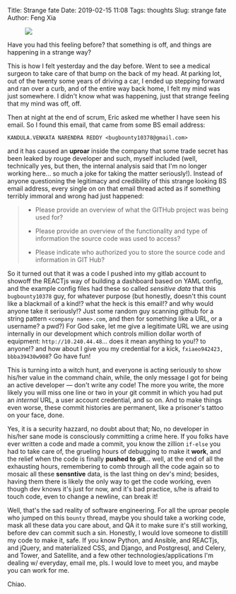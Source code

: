 Title: Strange fate
Date: 2019-02-15 11:08
Tags: thoughts
Slug: strange fate
Author: Feng Xia

<figure class="col s12">
    <img src="{{SITEURL}}/images/country%20life.jpg"/>
</figure>

Have you had this feeling before? that something is off, and things
are happening in a strange way?

This is how I felt yesterday and the day before. Went to see a medical
surgeon to take care of that bump on the back of my head. At parking
lot, out of the twenty some years of driving a car, I ended up
stepping forward and ran over a curb, and of the entire way back home,
I felt my mind was just somewhere. I didn't know what was happening,
just that strange feeling that my mind was off, off. 

Then at night at the end of scrum, Eric asked me whether I have seen
his email. So I found this email, that came from some BS email
address:

```
KANDULA.VENKATA NARENDRA REDDY <bugbounty10378@gmail.com>
```

and it has caused an **uproar** inside the company that some 
trade secret has been leaked by rouge developer and such, myself
included (well, technically yes, but then, the internal analysis said
that I'm no longer working here... so much a joke for taking the
matter seriously!). Instead of anyone questioning the legitimacy and
credibility of this strange looking BS email address, every single on
on that email thread acted as if something terribly immoral and wrong
had just happened:

> - Please provide an overview of what the GITHub project was being used
> for?  
> 
> - Please provide an overview of the functionality and type of
> information the source code was used to access?  
> 
> - Please indicate who
> authorized you to store the source code and information in GIT Hub?
> 

So it turned out that it was a code I pushed into my gitlab account to
showoff the REACTjs way of building a dashboard based on YAML config,
and the example config files had these so called _sensitive data_ that
this `bugbounty10378` guy, for whatever purpose (but honestly, doesn't
this count like a blackmail of a kind!? what the heck is this email!?
and why would anyone take it seriously!? Just some random guy scanning
github for a string pattern `<company name>.com`, and then for
something like a URL, or a username? a pwd?) For God sake, let me give
a legitimate URL we are using internally in our development which
controls million dollar worth of equipment:
`http://10.240.44.48`... does it mean anything to you!? to anyone!?
and how about I give you my credential for a kick, `fxiaeo942423,
bbba39430w908`? Go have fun!


This is turning into a witch hunt, and everyone is acting seriously to
show his/her value in the command chain, while, the only message I got
for being an active developer &mdash; don't write any code! The more
you write, the more likely you will miss one line or two in your git
commit in which you had put an _internal_ URL, a user account
credential, and so on. And to make things even worse, these commit
histories are permanent, like a prisoner's tattoo on your face, done.

Yes, it is a security hazzard, no doubt about that; No, no developer
in his/her sane mode is consciously committing a crime here. If you
folks have ever written a code and made a commit, you know the zillion
`if-else` you had to take care of, the grueling hours of debugging to
make it **work**, and the relief when the code is finally **pushed to
git**... well, at the end of all the exhausting hours, remembering to
comb through all the code again so to mosaic all these **sensntive**
data, is the last thing on dev's mind; besides, having them there is
likely the only way to get the code working, even though dev knows
it's just for now, and it's bad practice, s/he is afraid to touch
code, even to change a newline, can break it!

Well, that's the sad reality of software engineering. For all the
uproar people who jumped on this `bounty` thread, maybe you should
take a working code, mask all these data you care about, and QA it to
make sure it's still working, before dev can commit such a
sin. Honestly, I would love someone to distilll my code to make it,
safe. If you know Python, and Ansible, and REACTjs, and jQuery, and
materialized CSS, and Django, and Postgresql, and Celery, and Tower,
and Satellite, and a few other technologies/applications I'm dealing
w/ everyday, email me, pls. I would love to meet you, and maybe you
can work for me.

Chiao.
